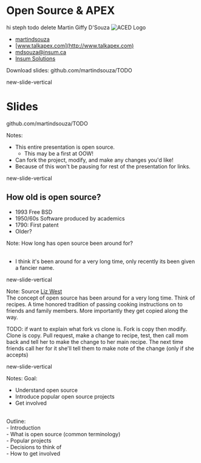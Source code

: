 # Open Source & APEX


hi steph todo delete 
Martin Giffy D'Souza ![ACED Logo](img/O_ACEDirectorLogo_clrrev.gif)

- <i class="fa fa-twitter"></i> [martindsouza](https://twitter.com/martin)
- <i class="fa fa-rss"></i> [www.talkapex.com](http://www.talkapex.com)
- <i class="fa fa-envelope-o"></i> [mdsouza@insum.ca](mailto:mdsouza@insum.ca)
- <i class="fa fa-building-o"></i> [Insum Solutions](http://www.insum.ca)

Download slides: github.com/martindsouza/TODO

new-slide-vertical

# Slides
<i class="fa fa-github"></i> github.com/martindsouza/TODO

Notes:
- This entire presentation is open source.<br>
  - This may be a first at OOW! <br>
- Can fork the project, modify, and make any changes you'd like!<br>
- Because of this won't be pausing for rest of the presentation for links.


new-slide-vertical

## How old is open source?

- 1993 Free BSD
- 1950/60s Software produced by academics
- 1790: First patent
- Older?

Note: How long has open source been around for?
<br><br>
- I think it's been around for a very long time, only recently its been given a fancier name.


new-slide-vertical
<!-- .slide: data-background="img/recipe.jpg" -->

Note:
Source [Liz West](https://www.flickr.com/photos/calliope/405772944/in/photolist-BRGaf-6DLJTS-Ag8JW-5fivgA-7Ka4Y-gy7Wk5-82nCop-726zNk-8epgC7-gy7ACE-gy4wmB-6DLJTU-9a1UqM-6DLJTQ-5MnMUW-oNxtgz-8gQCTK-auEmAo-8QKmiA-5jgCAS-9bDKtr-8K7g4C-5fivhq-5MixwF-wNyr4G-4Gq23b-7Z2otP-56Zshz-xKAQc2-wNzQBw-6yuNT7-xsZu6Q-xJL6ad-9DCkBr-xKAXkv-7vyCvk-ar2iep-dAU8pb-4nWz5V-8g3pZS-ecxVm-936toQ-2UzpvB-aorQnn-9bDKyZ-9bDKx6-qUQQRE-aDp1sV-66aC57-ar2hMF)<br>
The concept of open source has been around for a very long time. Think of recipes. A time honored tradition of passing cooking instructions on to friends and family members. More importantly they get copied along the way.

TODO: if want to explain what fork vs clone is. Fork is copy then modify. Clone is copy. Pull request, make a change to recipe, test, then call mom back and tell her to make the change to her main recipe. The next time friends call her for it she'll tell them to make note of the change (only if she accepts)

new-slide-vertical

Notes:
Goal:<br>
- Understand open source<br>
- Introduce popular open source projects<br>
- Get involved<br>
<br>
Outline:<br>
- Introduction<br>
- What is open source (common terminology)<br>
- Popular projects<br>
- Decisions to think of<br>
- How to get involved<br>
